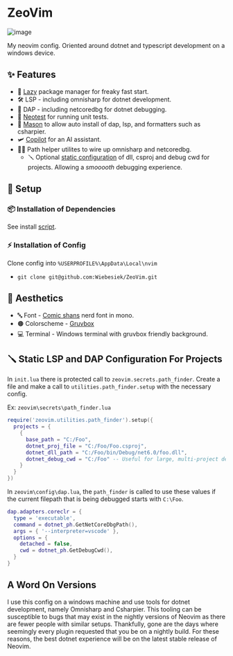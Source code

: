 # ZeoVim

![image](https://github.com/Wiebesiek/ZeoVim/assets/44254336/8f2a5d73-b5d9-4d79-a8df-ddcdbbe1bd62)

My neovim config. Oriented around dotnet and typescript development on a windows device.

## ✨ Features

- 🚀 [Lazy](https://github.com/folke/lazy.nvim) package manager for freaky fast start.
- 🛠️ LSP - including omnisharp for dotnet development.
- 🔬 DAP - including netcoredbg for dotnet debugging.
- 🧪 [Neotest](https://github.com/nvim-neotest/neotest) for running unit tests.
- 🧱 [Mason](https://github.com/williamboman/mason.nvim) to allow auto install of dap, lsp, and formatters such as csharpier.
- 🛩️ [Copilot](https://github.com/github/copilot.vim) for an AI assistant.
- 👨‍🔬 Path helper utilites to wire up omnisharp and netcoredbg.
  - 🪛 Optional [static configuration](#-static-lsp-and-dap-configuration-for-projects) of dll, csproj and debug cwd for projects. Allowing a _smooooth_ debugging experience.

## 🔧 Setup

### 📦 Installation of Dependencies

See install [script](https://github.com/Wiebesiek/ZeoVim/blob/main/install-dep.ps1).

### ⚡️ Installation of Config

Clone config into `%USERPROFILE%\AppData\Local\nvim`

- `git clone git@github.com:Wiebesiek/ZeoVim.git`

## 🎨 Aesthetics

- 🔤 Font - [Comic shans](https://github.com/shannpersand/comic-shanns) nerd font in mono.
- 🟤 Colorscheme - [Gruvbox](https://github.com/ellisonleao/gruvbox.nvim)
- 💻 Terminal - Windows terminal with gruvbox friendly background.

## 🪛 Static LSP and DAP Configuration For Projects

In `init.lua` there is protected call to `zeovim.secrets.path_finder`. Create a file and make a call to `utilities.path_finder.setup` with the necessary config.

Ex: `zeovim\secrets\path_finder.lua`

```lua
require('zeovim.utilities.path_finder').setup({
  projects = {
    {
      base_path = "C:/Foo",
      dotnet_proj_file = "C:/Foo/Foo.csproj",
      dotnet_dll_path = "C:/Foo/bin/Debug/net6.0/foo.dll",
      dotnet_debug_cwd = "C:/Foo" -- Useful for large, multi-project debugging
    }
  }
})
```

In `zeovim\config\dap.lua`, the `path_finder` is called to use these values if the current filepath that is being debugged starts with `C:\Foo`.

```lua
dap.adapters.coreclr = {
  type = 'executable',
  command = dotnet_ph.GetNetCoreDbgPath(),
  args = { '--interpreter=vscode' },
  options = {
    detached = false,
    cwd = dotnet_ph.GetDebugCwd(),
  }
}
```

## A Word On Versions

I use this config on a windows machine and use tools for dotnet development, namely Omnisharp and Csharpier. This tooling can be susceptible to bugs that may exist in the nightly versions of Neovim as there are fewer people with similar setups. Thankfully, gone are the days where seemingly every plugin requested that you be on a nightly build. For these reasons, the best dotnet experience will be on the latest stable release of Neovim.
